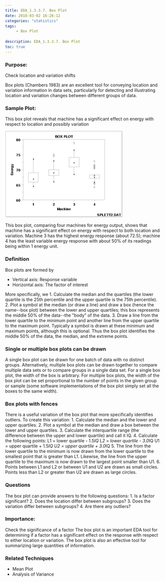 ```yaml
---
title: EDA_1.3.3.7. Box Plot
date: 2018-03-02 16:26:12
categories: "statistics"
tags:
     - Box Plot

description: EDA_1.3.3.7. Box Plot
toc: true
---
```

### Purpose: 
Check location and variation shifts

Box plots (Chambers 1983) are an excellent tool for conveying location and variation information in data sets, particularly for detecting and illustrating location and variation changes between different groups of data.

### Sample Plot:
This box plot reveals that machine has a significant effect on energy with respect to location and possibly variation

![](assets/EDA/boxplot0.gif)

This box plot, comparing four machines for energy output, shows that machine has a significant effect on energy with respect to both location and variation. Machine 3 has the highest energy response (about 72.5); machine 4 has the least variable energy response with about 50% of its readings being within 1 energy unit.

### Definition
Box plots are formed by
* Vertical axis: Response variable
* Horizontal axis: The factor of interest

More specifically, we
	1. Calculate the median and the quartiles (the lower quartile is the 25th percentile and the upper quartile is the 75th percentile).
	2. Plot a symbol at the median (or draw a line) and draw a box (hence the name--box plot) between the lower and upper quartiles; this box represents the middle 50% of the data--the "body" of the data.
	3. Draw a line from the lower quartile to the minimum point and another line from the upper quartile to the maximum point. Typically a symbol is drawn at these minimum and maximum points, although this is optional.
Thus the box plot identifies the middle 50% of the data, the median, and the extreme points.

### Single or multiple box plots can be drawn
A single box plot can be drawn for one batch of data with no distinct groups. Alternatively, multiple box plots can be drawn together to compare multiple data sets or to compare groups in a single data set. For a single box plot, the width of the box is arbitrary. For multiple box plots, the width of the box plot can be set proportional to the number of points in the given group or sample (some software implementations of the box plot simply set all the boxes to the same width).

### Box plots with fences
There is a useful variation of the box plot that more specifically identifies outliers. To create this variation:
	1. Calculate the median and the lower and upper quartiles.
	2. Plot a symbol at the median and draw a box between the lower and upper quartiles.
	3. Calculate the interquartile range (the difference between the upper and lower quartile) and call it IQ.
	4. Calculate the following points:
        L1 = lower quartile - 1.5*IQ
        L2 = lower quartile - 3.0*IQ
        U1 = upper quartile + 1.5*IQ
        U2 = upper quartile + 3.0*IQ
	5. The line from the lower quartile to the minimum is now drawn from the lower quartile to the smallest point that is greater than L1. Likewise, the line from the upper quartile to the maximum is now drawn to the largest point smaller than U1.
	6. Points between L1 and L2 or between U1 and U2 are drawn as small circles. Points less than L2 or greater than U2 are drawn as large circles.

### Questions
The box plot can provide answers to the following questions:
	1. Is a factor significant?
	2. Does the location differ between subgroups?
	3. Does the variation differ between subgroups?
	4. Are there any outliers?

### Importance: 
Check the significance of a factor
The box plot is an important EDA tool for determining if a factor has a significant effect on the response with respect to either location or variation.
The box plot is also an effective tool for summarizing large quantities of information.

### Related Techniques
* Mean Plot
* Analysis of Variance
